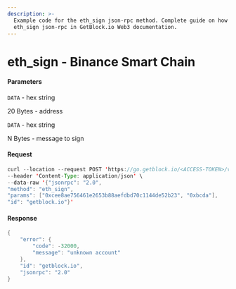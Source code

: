 ```yaml
---
description: >-
  Example code for the eth_sign json-rpc method. Сomplete guide on how to use
  eth_sign json-rpc in GetBlock.io Web3 documentation.
---
```


# eth\_sign - Binance Smart Chain

#### Parameters

`DATA` - hex string

20 Bytes - address

`DATA` - hex string

N Bytes - message to sign

#### Request

```java
curl --location --request POST 'https://go.getblock.io/<ACCESS-TOKEN>/v1/mainnet/' \
--header 'Content-Type: application/json' \
--data-raw '{"jsonrpc": "2.0",
"method": "eth_sign",
"params": ["0xcee8ae756461e2653b88aefdbd70c1144de52b23", "0xbcda"],
"id": "getblock.io"}'
```

#### Response

```java
{
    "error": {
        "code": -32000,
        "message": "unknown account"
    },
    "id": "getblock.io",
    "jsonrpc": "2.0"
}
```
